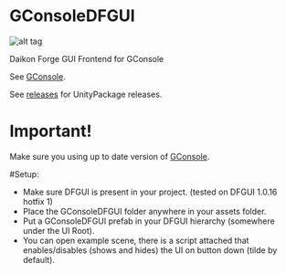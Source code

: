 GConsoleDFGUI
============

![alt tag](http://i.imgur.com/amtYSpR.png)

Daikon Forge GUI Frontend for GConsole

See [GConsole](https://github.com/Rahazan/GConsole).

See [releases](https://github.com/baguwka/GConsoleDFGUI/releases) for UnityPackage releases.

Important!
=========

Make sure you using up to date version of [GConsole](https://github.com/Rahazan/GConsole).

#Setup:

* Make sure DFGUI is present in your project. (tested on DFGUI 1.0.16 hotfix 1)
* Place the GConsoleDFGUI folder anywhere in your assets folder.
* Put a GConsoleDFGUI prefab in your DFGUI hierarchy (somewhere under the UI Root). 
* You can open example scene, there is a script attached that enables/disables (shows and hides) the UI on button down (tilde by default).
